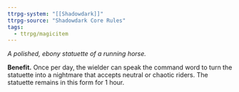 ```yaml
---
ttrpg-system: "[[Shadowdark]]"
ttrpg-source: "Shadowdark Core Rules"
tags:
  - ttrpg/magicitem
---
```

*A polished, ebony statuette of a running horse.*

**Benefit.** Once per day, the wielder can speak the command word to turn the statuette into a nightmare that accepts neutral or chaotic riders. The statuette remains in this form for 1 hour.
